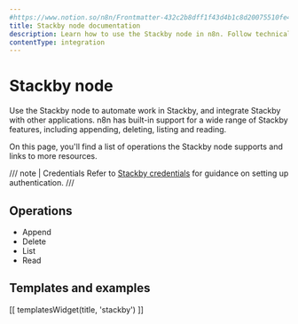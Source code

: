 ```yaml
---
#https://www.notion.so/n8n/Frontmatter-432c2b8dff1f43d4b1c8d20075510fe4
title: Stackby node documentation
description: Learn how to use the Stackby node in n8n. Follow technical documentation to integrate Stackby node into your workflows.
contentType: integration
---
```


# Stackby node

Use the Stackby node to automate work in Stackby, and integrate Stackby with other applications. n8n has built-in support for a wide range of Stackby features, including appending, deleting, listing and reading. 

On this page, you'll find a list of operations the Stackby node supports and links to more resources.

/// note | Credentials
Refer to [Stackby credentials](/integrations/builtin/credentials/stackby/) for guidance on setting up authentication. 
///

## Operations

- Append
- Delete
- List
- Read

## Templates and examples

<!-- see https://www.notion.so/n8n/Pull-in-templates-for-the-integrations-pages-37c716837b804d30a33b47475f6e3780 -->
[[ templatesWidget(title, 'stackby') ]]
